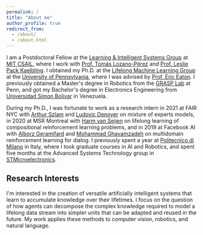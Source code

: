 ```yaml
---
permalink: /
title: "About me"
author_profile: true
redirect_from: 
  - /about/
  - /about.html
---
```


I am a Postdoctoral Fellow at the [Learning &amp; Intelligent Systems Group](https://lis.csail.mit.edu) at [MIT CSAIL](https://www.csail.mit.edu), where I work with [Prof. Tom&aacute;s Lozano-P&eacute;rez](https://people.csail.mit.edu/tlp/) and [Prof. Leslie Pack Kaelbling](http://people.csail.mit.edu/lpk/). I obtained my Ph.D. at the [Lifelong Machine Learning Group](https://lifelongml.seas.upenn.edu) at the [University of Pennsylvania](http://cis.upenn.edu), where I was advised by [Prof. Eric Eaton](https://seas.upenn.edu/~eeaton). I previously obtained a Master's degree in Robotics from the [GRASP Lab](https://www.grasp.upenn.edu) at Penn, and got my Bachelor's degree in Electronics Engineering from [Universidad Simon Bolivar](http://www.usb.ve) in Venezuela.

During my Ph.D., I was fortunate to work as a research intern in 2021 at FAIR NYC with [Arthur Szlam](https://scholar.google.com/citations?user=u3-FxUgAAAAJ&hl=en) and [Ludovic Denoyer](http://www-connex.lip6.fr/~denoyer/wordpress/) on mixture of experts models, in 2020 at MSR Montreal with [Harm van Seijen](https://www.microsoft.com/en-us/research/people/havansei/) on lifelong learning of compositional reinforcement learning problems, and in 2019 at Facebook AI with [Alborz Geramifard](http://alborz-geramifard.com/Homepage/Welcome.html) and [Mohammad Ghavamzadeh](https://mohammadghavamzadeh.github.io) on multidomain reinforcement learning for dialog. I previously spent a year at [Politecnico di Milano](https://www.deib.polimi.it/eng/computer-science-and-engineering) in Italy, where I took graduate courses in AI and Robotics, and spent five months at the Advanced Systems Technology group in [STMicroelectronics](https://www.st.com/).

Research Interests
-----

I'm interested in the creation of versatile artificially intelligent systems that learn to accumulate knowledge over their lifetimes. I focus on the question of how agents can decompose the complex knowledge required to model a lifelong data stream into simpler units that can be adapted and reused in the future. My work applies these methods to computer vision, robotics, and natural language.
